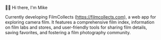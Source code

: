 👋🏻 Hi there, I'm Mike

Currently developing FilmCollects (https://filmcollects.com), a web app for exploring camera film. It features a comprehensive film index, information on film labs and stores, and user-friendly tools for sharing film details, saving favorites, and fostering a film photography community.
